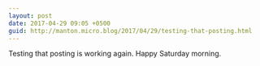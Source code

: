 ```yaml
---
layout: post
date: 2017-04-29 09:05 +0500
guid: http://manton.micro.blog/2017/04/29/testing-that-posting.html
---
```

Testing that posting is working again. Happy Saturday morning.
